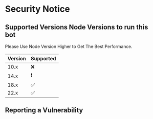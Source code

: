 # Security Notice

## Supported Versions Node Versions to run this bot

Please Use Node Version Higher to Get The Best Performance.

| Version | Supported          |
| ------- | ------------------ |
| 10.x   | :x: |
| 14.x   | ❗                |
| 18.x   | :white_check_mark: |
| 22.x   | ✅                |

## Reporting a Vulnerability

